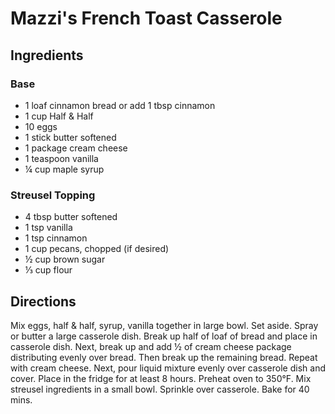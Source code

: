 # Mazzi's French Toast Casserole

## Ingredients


### Base

- 1 loaf cinnamon bread or add 1 tbsp cinnamon
- 1 cup Half & Half
- 10 eggs
- 1 stick butter softened
- 1 package cream cheese
- 1 teaspoon vanilla
- ¼ cup maple syrup

### Streusel Topping

- 4 tbsp butter softened
- 1 tsp vanilla
- 1 tsp cinnamon
- 1 cup pecans, chopped (if desired)
- ½ cup brown sugar
- ⅓ cup flour

## Directions

Mix eggs, half & half, syrup, vanilla together in large bowl. Set aside. Spray
or butter a large casserole dish. Break up half of loaf of bread and place in
casserole dish. Next, break up and add ½ of cream cheese package
distributing evenly over bread. Then break up the remaining bread. Repeat with
cream cheese. Next, pour liquid mixture evenly over casserole dish and cover.
Place in the fridge for at least 8 hours. Preheat oven to 350°F. Mix streusel
ingredients in a small bowl. Sprinkle over casserole. Bake for 40 mins.
